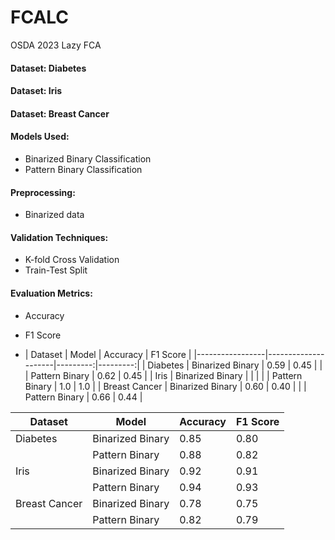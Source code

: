 # FCALC
OSDA 2023 Lazy FCA

#### Dataset: Diabetes
#### Dataset: Iris
#### Dataset: Breast Cancer

#### Models Used:
- Binarized Binary Classification
- Pattern Binary Classification

#### Preprocessing:
- Binarized data

#### Validation Techniques:
- K-fold Cross Validation
- Train-Test Split

#### Evaluation Metrics:
- Accuracy
- F1 Score



- | Dataset         | Model               | Accuracy | F1 Score |
|-----------------|---------------------|---------:|---------:|
| Diabetes        | Binarized Binary    |     0.59 |     0.45 |
|                 | Pattern Binary      |     0.62 |     0.45 |
| Iris            | Binarized Binary    |          |          |
|                 | Pattern Binary      |     1.0  |     1.0  |
| Breast Cancer   | Binarized Binary    |     0.60 |     0.40 |
|                 | Pattern Binary      |     0.66 |     0.44 |



| Dataset         | Model               | Accuracy | F1 Score |
|-----------------|---------------------|---------|----------|
| Diabetes        | Binarized Binary    | 0.85    | 0.80     |
|                 | Pattern Binary      | 0.88    | 0.82     |
| Iris            | Binarized Binary    | 0.92    | 0.91     |
|                 | Pattern Binary      | 0.94    | 0.93     |
| Breast Cancer   | Binarized Binary    | 0.78    | 0.75     |
|                 | Pattern Binary      | 0.82    | 0.79     |

